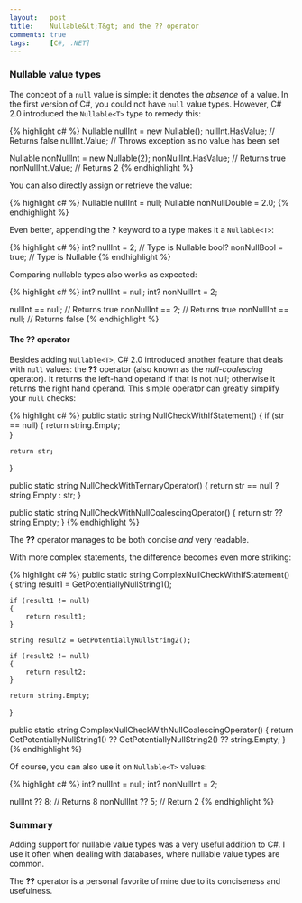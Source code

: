 ```yaml
---
layout:   post
title:    Nullable&lt;T&gt; and the ?? operator
comments: true
tags:     [C#, .NET]
---
```


### Nullable value types
The concept of a `null` value is simple: it denotes the *absence* of a value. In the first version of C#, you could not have `null` value types. However, C# 2.0 introduced the `Nullable<T>` type to remedy this:

{% highlight c# %}
Nullable<int> nullInt = new Nullable<int>();
nullInt.HasValue;    // Returns false
nullInt.Value;       // Throws exception as no value has been set

Nullable<int> nonNullInt = new Nullable<int>(2);
nonNullInt.HasValue; // Returns true
nonNullInt.Value;    // Returns 2
{% endhighlight %}

You can also directly assign or retrieve the value:

{% highlight c# %}
Nullable<int> nullInt = null;
Nullable<double> nonNullDouble = 2.0;
{% endhighlight %}

Even better, appending the **?** keyword to a type makes it a `Nullable<T>`:

{% highlight c# %}
int? nullInt = 2;         // Type is Nullable<int>
bool? nonNullBool = true; // Type is Nullable<bool>
{% endhighlight %}

Comparing nullable types also works as expected:

{% highlight c# %}
int? nullInt = null;
int? nonNullInt = 2;

nullInt == null;    // Returns true
nonNullInt == 2;    // Returns true
nonNullInt == null; // Returns false
{% endhighlight %}

#### The **??** operator
Besides adding `Nullable<T>`, C# 2.0 introduced another feature that deals with `null` values: the **??** operator (also known as the *null-coalescing* operator). It returns the left-hand operand if that is not null; otherwise it returns the right hand operand. This simple operator can greatly simplify your `null` checks:

{% highlight c# %}
public static string NullCheckWithIfStatement()
{
    if (str == null)
    {
        return string.Empty;    
    }

    return str;
}

public static string NullCheckWithTernaryOperator()
{
    return str == null ? string.Empty : str;
}

public static string NullCheckWithNullCoalescingOperator()
{
    return str ?? string.Empty;
}
{% endhighlight %}

The **??** operator manages to be both concise *and* very readable.

With more complex statements, the difference becomes even more striking:

{% highlight c# %}
public static string ComplexNullCheckWithIfStatement()
{
    string result1 = GetPotentiallyNullString1();

    if (result1 != null)
    {
        return result1;
    }

    string result2 = GetPotentiallyNullString2();

    if (result2 != null)
    {
        return result2;
    }

    return string.Empty;
}

public static string ComplexNullCheckWithNullCoalescingOperator()
{
    return GetPotentiallyNullString1() ??
           GetPotentiallyNullString2() ??
           string.Empty;
}
{% endhighlight %}

Of course, you can also use it on `Nullable<T>` values:

{% highlight c# %}
int? nullInt = null;
int? nonNullInt = 2;

nullInt ?? 8;    // Returns 8
nonNullInt ?? 5; // Return 2
{% endhighlight %}

### Summary

Adding support for nullable value types was a very useful addition to C#. I use it often when dealing with databases, where nullable value types are common. 

The **??** operator is a personal favorite of mine due to its conciseness and usefulness.